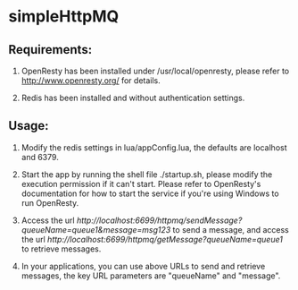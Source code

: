 # simpleHttpMQ

## Requirements:

1. OpenResty has been installed under /usr/local/openresty, please refer to http://www.openresty.org/ for details.

2. Redis has been installed and without authentication settings.


## Usage:

1. Modify the redis settings in lua/appConfig.lua, the defaults are localhost and 6379.

2. Start the app by running the shell file ./startup.sh, please modify the execution permission if it can't start. Please refer to OpenResty's documentation for how to start the service if you're using Windows to run OpenResty.

3. Access the url *http://localhost:6699/httpmq/sendMessage?queueName=queue1&message=msg123* to send a message, and access the url *http://localhost:6699/httpmq/getMessage?queueName=queue1* to retrieve messages.

4. In your applications, you can use above URLs to send and retrieve messages, the key URL parameters are "queueName" and "message".


